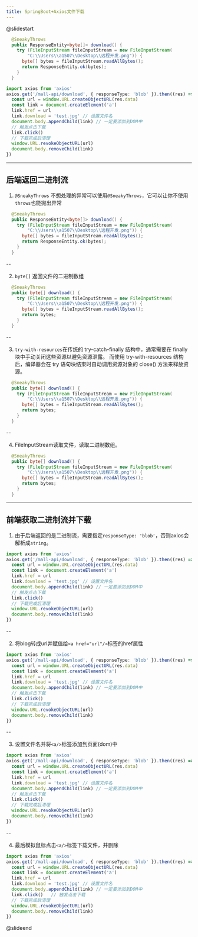 ```yaml
---
title: SpringBoot+Axios文件下载
---
```


@slidestart

<!-- slide1 -->
<!-- # SpringBoot+Axios文件下载 -->

<!-- ![文件下载](/assets/images/knowledge/tips/download/image.png) -->
```java
  @SneakyThrows
  public ResponseEntity<byte[]> download() {
    try (FileInputStream fileInputStream = new FileInputStream(
        "C:\\Users\\a1507\\Desktop\\远程开发.png")) {
      byte[] bytes = fileInputStream.readAllBytes();
      return ResponseEntity.ok(bytes);
    }
  }
```

```ts
import axios from 'axios'
axios.get('/mall-api/download', { responseType: 'blob' }).then((res) => {
  const url = window.URL.createObjectURL(res.data)
  const link = document.createElement('a')
  link.href = url
  link.download = 'test.jpg' // 设置文件名
  document.body.appendChild(link) // 一定要添加到DOM中
  // 触发点击下载
  link.click()
  // 下载完成后清理
  window.URL.revokeObjectURL(url)
  document.body.removeChild(link)
})
```

---

后端返回二进制流
--

<!-- slide2 -->
1. `@SneakyThrows` 不想处理的异常可以使用`@SneakyThrows`，它可以让你不使用`throws`也能抛出异常

```java [1]
  @SneakyThrows
  public ResponseEntity<byte[]> download() {
    try (FileInputStream fileInputStream = new FileInputStream(
        "C:\\Users\\a1507\\Desktop\\远程开发.png")) {
      byte[] bytes = fileInputStream.readAllBytes();
      return ResponseEntity.ok(bytes);
    }
  }
```

--

2. `byte[]` 返回文件的二进制数组

```java [2]
  @SneakyThrows
  public byte[] download() {
    try (FileInputStream fileInputStream = new FileInputStream(
        "C:\\Users\\a1507\\Desktop\\远程开发.png")) {
      byte[] bytes = fileInputStream.readAllBytes();
      return bytes;
    }
  }
```

--

3. `try-with-resources`在传统的 try-catch-finally 结构中，通常需要在 finally 块中手动关闭这些资源以避免资源泄露。 而使用 try-with-resources 结构后，编译器会在 try 语句块结束时自动调用资源对象的 close() 方法来释放资源。

```java [3-4]
  @SneakyThrows
  public byte[] download() {
    try (FileInputStream fileInputStream = new FileInputStream(
        "C:\\Users\\a1507\\Desktop\\远程开发.png")) {
      byte[] bytes = fileInputStream.readAllBytes();
      return bytes;
    }
  }
```

--

4. FileInputStream读取文件，读取二进制数组。

```java [5]
  @SneakyThrows
  public byte[] download() {
    try (FileInputStream fileInputStream = new FileInputStream(
        "C:\\Users\\a1507\\Desktop\\远程开发.png")) {
      byte[] bytes = fileInputStream.readAllBytes();
      return bytes;
    }
  }
```

<!-- slide3 -->

---

前端获取二进制流并下载
--

1. 由于后端返回的是二进制流，需要指定`responseType: 'blob'`，否则axios会解析成`string`。

```ts [2]
import axios from 'axios'
axios.get('/mall-api/download', { responseType: 'blob' }).then((res) => {
  const url = window.URL.createObjectURL(res.data)
  const link = document.createElement('a')
  link.href = url
  link.download = 'test.jpg' // 设置文件名
  document.body.appendChild(link) // 一定要添加到DOM中
  // 触发点击下载
  link.click()
  // 下载完成后清理
  window.URL.revokeObjectURL(url)
  document.body.removeChild(link)
})
```

--

2. 将blog转成url并赋值给`<a href="url"/>`标签的href属性

```ts [3-5]
import axios from 'axios'
axios.get('/mall-api/download', { responseType: 'blob' }).then((res) => {
  const url = window.URL.createObjectURL(res.data)
  const link = document.createElement('a')
  link.href = url
  link.download = 'test.jpg' // 设置文件名
  document.body.appendChild(link) // 一定要添加到DOM中
  // 触发点击下载
  link.click()
  // 下载完成后清理
  window.URL.revokeObjectURL(url)
  document.body.removeChild(link)
})
```

--

3. 设置文件名并将`<a/>`标签添加到页面(dom)中

```ts [6-7]
import axios from 'axios'
axios.get('/mall-api/download', { responseType: 'blob' }).then((res) => {
  const url = window.URL.createObjectURL(res.data)
  const link = document.createElement('a')
  link.href = url
  link.download = 'test.jpg' // 设置文件名
  document.body.appendChild(link) // 一定要添加到DOM中
  // 触发点击下载
  link.click()
  // 下载完成后清理
  window.URL.revokeObjectURL(url)
  document.body.removeChild(link)
})
```

--

4. 最后模拟鼠标点击`<a/>`标签下载文件，并删除

```ts [8-11]
import axios from 'axios'
axios.get('/mall-api/download', { responseType: 'blob' }).then((res) => {
  const url = window.URL.createObjectURL(res.data)
  const link = document.createElement('a')
  link.href = url
  link.download = 'test.jpg' // 设置文件名
  document.body.appendChild(link) // 一定要添加到DOM中
  link.click()   // 触发点击下载
  // 下载完成后清理
  window.URL.revokeObjectURL(url)
  document.body.removeChild(link)
})
```
<!-- slide3 -->
@slideend
